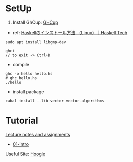 # SetUp

1. Install GhCup: [GHCup](https://www.haskell.org/ghcup/#)
  - ref: [Haskellのインストール方法 （Linux）｜Haskell Tech](https://haskell-tech.nkhn37.net/haskell-install-linux/)
  ```
  sudo apt install libgmp-dev
  ```

```shell
ghci
// to exit -> Ctrl+D
```

- compile

```shell
ghc -o hello hello.hs
# ghc hello.hs
./hello
```

- install package

```shell
cabal install --lib vector vector-algorithms
```


# Tutorial

[Lecture notes and assignments](https://www.seas.upenn.edu/~cis1940/spring13/lectures.html)

- [01-intro](https://www.seas.upenn.edu/~cis1940/spring13/lectures/01-intro.html)

Useful Site: [Hoogle](https://hoogle.haskell.org/)

